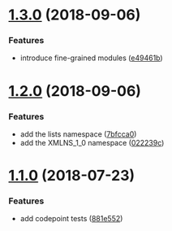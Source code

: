 <a name="1.3.0"></a>
# [1.3.0](https://github.com/lddubeau/xmlchars/compare/v1.2.0...v1.3.0) (2018-09-06)


### Features

* introduce fine-grained modules ([e49461b](https://github.com/lddubeau/xmlchars/commit/e49461b))



<a name="1.2.0"></a>
# [1.2.0](https://github.com/lddubeau/xmlchars/compare/v1.1.0...v1.2.0) (2018-09-06)


### Features

* add the lists namespace ([7bfcca0](https://github.com/lddubeau/xmlchars/commit/7bfcca0))
* add the XMLNS_1_0 namespace ([022239c](https://github.com/lddubeau/xmlchars/commit/022239c))



<a name="1.1.0"></a>
# [1.1.0](https://github.com/lddubeau/xmlchars/compare/1.0.0...1.1.0) (2018-07-23)


### Features

* add codepoint tests ([881e552](https://github.com/lddubeau/xmlchars/commit/881e552))



